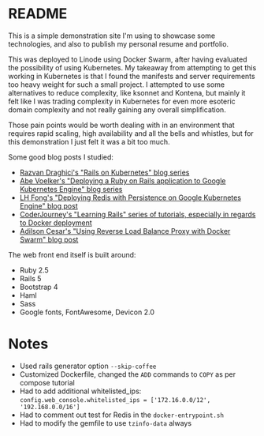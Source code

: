 # README

This is a simple demonstration site I'm using to showcase some technologies, and also to publish my personal resume and portfolio.

This was deployed to Linode using Docker Swarm, after having evaluated the possibility of using Kubernetes.  My takeaway from attempting to get this working in Kubernetes is that I found the manifests and server requirements too heavy weight for such a small project.  I attempted to use some alternatives to reduce complexity, like ksonnet and Kontena, but mainly it felt like I was trading complexity in Kubernetes for even more esoteric domain complexity and not really gaining any overall simplification.

Those pain points would be worth dealing with in an environment that requires rapid scaling, high availability and all the bells and whistles, but for this demonstration I just felt it was a bit too much.

Some good blog posts I studied:
* [Razvan Draghici's "Rails on Kubernetes" blog series](https://blog.cosmocloud.co/rails-on-kubernetes-part-1/)
* [Abe Voelker's "Deploying a Ruby on Rails application to Google Kubernetes Engine" blog series](https://blog.abevoelker.com/2018-04-05/deploying-a-ruby-on-rails-application-to-google-kubernetes-engine-a-step-by-step-guide-part-1/)
* [LH Fong's "Deploying Redis with Persistence on Google Kubernetes Engine" blog post](https://estl.tech/deploying-redis-with-persistence-on-google-kubernetes-engine-c1d60f70a043)
* [CoderJourney's "Learning Rails" series of tutorials, especially in regards to Docker deployment](https://coderjourney.com/learning-rails-deploying-rails-part-8/)
* [Adilson Cesar's "Using Reverse Load Balance Proxy with Docker Swarm" blog post](https://medium.com/@adilsonbna/traefik-using-reverse-load-balance-proxy-with-docker-swarm-3c8dd3921b7a)


The web front end itself is built around:
* Ruby 2.5
* Rails 5
* Bootstrap 4
* Haml
* Sass
* Google fonts, FontAwesome, Devicon 2.0

# Notes

* Used rails generator option `--skip-coffee`
* Customized Dockerfile, changed the `ADD` commands to `COPY` as per compose tutorial
* Had to add additional whitelisted_ips: `config.web_console.whitelisted_ips = ['172.16.0.0/12', '192.168.0.0/16']`
* Had to comment out test for Redis in the `docker-entrypoint.sh`
* Had to modify the gemfile to use `tzinfo-data` always
